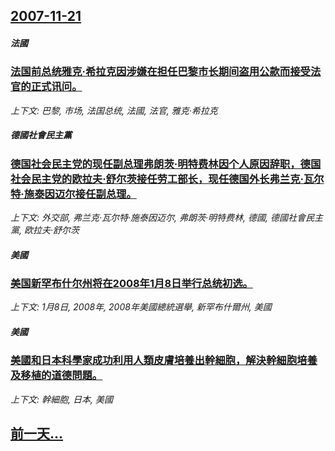 ## [2007-11-21](/news/2007/11/21/index.md)

##### 法國
### [法国前总统雅克·希拉克因涉嫌在担任巴黎市长期间盗用公款而接受法官的正式讯问。](/news/2007/11/21/法国前总统雅克-希拉克因涉嫌在担任巴黎市长期间盗用公款而接受法官的正式讯问.md)
_上下文: 巴黎, 市场, 法国总统, 法國, 法官, 雅克·希拉克_

##### 德國社會民主黨
### [德国社会民主党的现任副总理弗朗茨·明特费林因个人原因辞职，德国社会民主党的欧拉夫·舒尔茨接任劳工部长，现任德国外长弗兰克·瓦尔特·施泰因迈尔接任副总理。](/news/2007/11/21/德国社会民主党的现任副总理弗朗茨-明特费林因个人原因辞职-德国社会民主党的欧拉夫-舒尔茨接任劳工部长-现任德国外长弗兰克.md)
_上下文: 外交部, 弗兰克·瓦尔特·施泰因迈尔, 弗朗茨·明特费林, 德國, 德國社會民主黨, 欧拉夫·舒尔茨_

##### 美國
### [美国新罕布什尔州将在2008年1月8日举行总统初选。](/news/2007/11/21/美国新罕布什尔州将在2008年1月8日举行总统初选.md)
_上下文: 1月8日, 2008年, 2008年美國總統選舉, 新罕布什爾州, 美國_

##### 美國
### [美國和日本科學家成功利用人類皮膚培養出幹細胞，解決幹細胞培養及移植的道德問題。](/news/2007/11/21/美國和日本科學家成功利用人類皮膚培養出幹細胞-解決幹細胞培養及移植的道德問題.md)
_上下文: 幹細胞, 日本, 美國_

## [前一天...](/news/2007/11/20/index.md)


